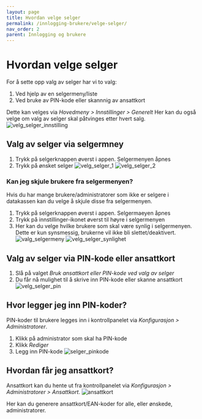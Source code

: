 ```yaml
---
layout: page
title: Hvordan velge selger
permalink: /innlogging-brukere/velge-selger/
nav_order: 2
parent: Innlogging og brukere
---
```


# Hvordan velge selger
For å sette opp valg av selger har vi to valg:
1. Ved hjelp av en selgermeny/liste
2. Ved bruke av PIN-kode eller skannnig av ansattkort

Dette kan velges via _Hovedmeny > Innstillinger > Generelt_
Her kan du også velge om valg av selger skal påtvinges etter hvert salg.
![velg_selger_innstilling](/pos-doc/assets/images/dokumentasjon_valg_selgere.jpg) 


## Valg av selger via selgermney 

1. Trykk på selgerknappen øverst i appen. Selgermenyen åpnes 
2. Trykk på ønsket selger
![velg_selger_1](/pos-doc/assets/images/dokumentasjon_selgerknapp.jpg)
![velg_selger_2](/pos-doc/assets/images/dokumentasjon_selgermeny_1.jpg)

### Kan jeg skjule brukere fra selgermenyen?
Hvis du har mange brukere/administratorer som ikke er selgere i datakassen kan du velge å skjule disse fra selgermenyen.
1. Trykk på selgerknappen øverst i appen. Selgermaeyen åpnes
2. Trykk på innstillinger-ikonet øverst til høyre i selgermenyen
3. Her kan du velge hvilke brukere som skal være synlig i selgermenyen. Dette er kun synsmessig, brukerne vil ikke bli slettet/deaktivert.
![valg_selgermeny](/pos-doc/assets/images/dokumentasjon_selgermeny_valg.jpg)
![velg_selger_synlighet](/pos-doc/assets/images/selger_skjul.jpg)

## Valg av selger via PIN-kode eller ansattkort
1. Slå på valget _Bruk ansattkort eller PIN-kode ved valg av selger_ 
2. Du får nå mulighet til å skrive inn PIN-kode eller skanne ansattkort
![velg_selger_pin](/pos-doc/assets/images/selger_pin.jpg)

## Hvor legger jeg inn PIN-koder?
PIN-koder til brukere legges inn i kontrollpanelet via _Konfigurasjon > Administratorer_. 
1. Klikk på administrator som skal ha PIN-kode
2. Klikk _Rediger_
3. Legg inn PIN-kode
![selger_pinkode](/pos-doc/assets/images/pinkode.jpg) 

## Hvordan får jeg ansattkort? 
Ansattkort kan du hente ut fra kontrollpanelet via _Konfigurasjon > Administratorer > Ansattkort_.
![ansattkort](/pos-doc/assets/images/ansattkort_1.jpg) 

Her kan du generere ansattkort/EAN-koder for alle, eller ønskede, administratorer.




